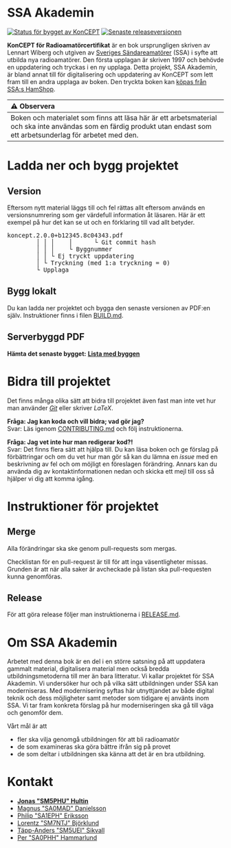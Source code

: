 SSA Akademin
============

[![Status för bygget av KonCEPT](https://github.com/SverigesSandareamatorer/SSA-Akademin/actions/workflows/bygg.yml/badge.svg)](https://github.com/SverigesSandareamatorer/SSA-Akademin/actions/workflows/bygg.yml)
[![Senaste releaseversionen](https://img.shields.io/github/v/release/SverigesSandareamatorer/SSA-Akademin?display_name=tag&sort=semver)](https://github.com/SverigesSandareamatorer/SSA-Akademin/releases)

**KonCEPT för Radioamatörcertifikat** är en bok ursprungligen skriven av Lennart
Wiberg och utgiven av [Sveriges Sändareamatörer](https://www.ssa.se) (SSA) i
syfte att utbilda nya radioamatörer.
Den första upplagan är skriven 1997 och behövde en uppdatering och tryckas i en
ny upplaga.
Detta projekt, SSA Akademin, är bland annat till för digitalisering och
uppdatering av KonCEPT som lett fram till en andra upplaga av boken.
Den tryckta boken kan [köpas från SSA:s HamShop](https://hamshop.ssa.se/index.php?route=product/product&path=87_88&product_id=72).

| :warning: **Observera** |
|:---------------------------|
| Boken och materialet som finns att läsa här är ett arbetsmaterial och ska inte användas som en färdig produkt utan endast som ett arbetsunderlag för arbetet med den. |

# Ladda ner och bygg projektet

## Version

Eftersom nytt material läggs till och fel rättas allt eftersom används en
versionsnumrering som ger värdefull information åt läsaren. Här är ett exempel
på hur det kan se ut och en förklaring till vad allt betyder.

<pre>
koncept.2.0.0+b12345.8c04343.pdf
        │ │ │    │      └ Git commit hash
        │ │ │    └ Byggnummer
        │ │ └ Ej tryckt uppdatering
        │ └ Tryckning (med 1:a tryckning = 0)
        └ Upplaga
</pre>

## Bygg lokalt

Du kan ladda ner projektet och bygga den senaste versionen av PDF:en
själv. Instruktioner finns i filen [BUILD.md](BUILD.md).

## Serverbyggd PDF

**Hämta det senaste bygget:**
**[Lista med byggen](https://github.com/SverigesSandareamatorer/SSA-Akademin/actions?query=branch%3Amaster+)**


# Bidra till projektet

Det finns många olika sätt att bidra till projektet även fast man
inte vet hur man använder *[Git](https://www.git-scm.com)* eller skriver *LaTeX*.

**Fråga: Jag kan koda och vill bidra; vad gör jag?**<br>
Svar: Läs igenom [CONTRIBUTING.md](.github/CONTRIBUTING.md) och följ
instruktionerna.

**Fråga: Jag vet inte hur man redigerar kod?!**<br>
Svar: Det finns flera sätt att hjälpa till. Du kan läsa boken och ge
förslag på förbättringar och om du vet hur man gör så kan du lämna
en *issue* med en beskrivning av fel och om möjligt en föreslagen
förändring. Annars kan du använda dig av kontaktinformationen nedan
och skicka ett mejl till oss så hjälper vi dig att komma igång.


# Instruktioner för projektet

## Merge
Alla förändringar ska ske genom pull-requests som mergas.

Checklistan för en pull-request är till för att inga väsentligheter missas.
Grunden är att när alla saker är avcheckade på listan ska pull-requesten
kunna genomföras.

## Release
För att göra release följer man instruktionerna i [RELEASE.md](RELEASE.md).


# Om SSA Akademin

Arbetet med denna bok är en del i en större satsning på att
uppdatera gammalt material, digitalisera material men också bredda
utbildningsmetoderna till mer än bara litteratur. Vi kallar projektet
för SSA Akademin. Vi undersöker hur och på vilka sätt utbildningen
under SSA kan moderniseras. Med modernisering syftas här utnyttjandet av
både digital teknik och dess möjligheter samt metoder som tidigare ej
använts inom SSA. Vi tar fram konkreta förslag på hur moderniseringen
ska gå till väga och genomför dem.

Vårt mål är att
-   fler ska vilja genomgå utbildningen för att bli radioamatör
-   de som examineras ska göra bättre ifrån sig på provet
-   de som deltar i utbildningen ska känna att det är en bra utbildning.

# Kontakt

-   [**Jonas "SM5PHU" Hultin**](mailto:sm5phu@gmail.com)
-   [Magnus "SA0MAD" Danielsson](mailto:magnus@rubidium.se)
-   [Philip "SA1EPH" Eriksson](mailto:philiperiksson@gmail.com)
-   [Lorentz "SM7NTJ" Björklund](mailto:lorentz@bet.se)
-   [Täpp-Anders "SM5UEI" Sikvall](mailto:anders@sikvall.se)
-   [Per "SA0PHH" Hammarlund](mailto:gladbjorn@gmail.com)
